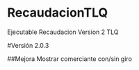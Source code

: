 # RecaudacionTLQ
Ejecutable Recaudacion Version 2 TLQ

#Versión 2.0.3

##Mejora 
Mostrar comerciante con/sin giro

